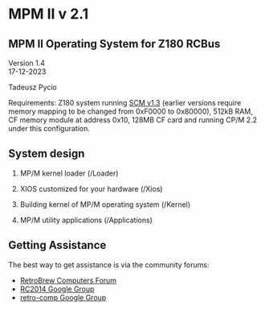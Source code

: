 # MPM II v 2.1

## MPM II Operating System for Z180 RCBus

Version 1.4  
17-12-2023

Tadeusz Pycio

Requirements:
Z180 system running [SCM v1.3](https://smallcomputercentral.wordpress.com/small-computer-monitor/) (earlier versions require memory mapping to be changed from 0xF0000 to 0x80000), 512kB RAM, CF memory module at address 0x10, 128MB CF card and running CP/M 2.2 under this configuration.

## System design

1. MP/M kernel loader (/Loader)

2. XIOS customized for your hardware (/Xios)

3. Building kernel of MP/M operating system (/Kernel)

4. MP/M utility applications (/Applications)

## Getting Assistance

The best way to get assistance is via the community forums:

- [RetroBrew Computers
  Forum](https://www.retrobrewcomputers.org/forum/)
- [RC2014 Google
  Group](https://groups.google.com/forum/#!forum/rc2014-z80)
- [retro-comp Google
  Group](https://groups.google.com/forum/#!forum/retro-comp)
